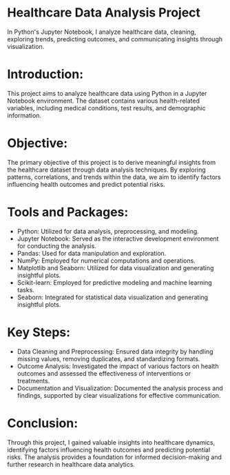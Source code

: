 # Healthcare Data Analysis Project
In Python's Jupyter Notebook, I analyze healthcare data, cleaning, exploring trends, predicting outcomes, and communicating insights through visualization.

# Introduction:
This project aims to analyze healthcare data using Python in a Jupyter Notebook environment. The dataset contains various health-related variables, including medical conditions, test results, and demographic information.

# Objective:
The primary objective of this project is to derive meaningful insights from the healthcare dataset through data analysis techniques. By exploring patterns, correlations, and trends within the data, we aim to identify factors influencing health outcomes and predict potential risks.

# Tools and Packages:
+ Python: Utilized for data analysis, preprocessing, and modeling.
+ Jupyter Notebook: Served as the interactive development environment for conducting the analysis.
+ Pandas: Used for data manipulation and exploration.
+ NumPy: Employed for numerical computations and operations.
+ Matplotlib and Seaborn: Utilized for data visualization and generating insightful plots.
+ Scikit-learn: Employed for predictive modeling and machine learning tasks.
+ Seaborn: Integrated for statistical data visualization and generating insightful plots.

# Key Steps:
+ Data Cleaning and Preprocessing: Ensured data integrity by handling missing values, removing duplicates, and standardizing formats.
+ Outcome Analysis: Investigated the impact of various factors on health outcomes and assessed the effectiveness of interventions or treatments.
+ Documentation and Visualization: Documented the analysis process and findings, supported by clear visualizations for effective communication.

# Conclusion:
Through this project, I gained valuable insights into healthcare dynamics, identifying factors influencing health outcomes and predicting potential risks. The analysis provides a foundation for informed decision-making and further research in healthcare data analytics.


  

